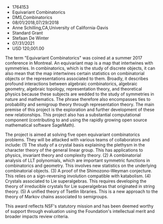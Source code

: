 
* 1764153
* Equivariant Combinatorics
* DMS,Combinatorics
* 08/01/2018,07/29/2018
* Anne Schilling,CA,University of California-Davis
* Standard Grant
* Stefaan De Winter
* 07/31/2021
* USD 120,001.00

The term "Equivariant Combinatorics" was coined at a summer 2017 conference in
Montreal. An equivariant map is a map that intertwines with symmetries. In
combinatorics, which is the study of discrete objects, it can also mean that the
map intertwines certain statistics on combinatorial objects or the
representations associated to them. Broadly, it describes profound interactions
between algebraic combinatorics, algebraic geometry, algebraic topology,
representation theory, and theoretical physics because these subjects are wedded
to the study of symmetries in nature and mathematics. The phrase therefore also
encompasses ties to probability and semigroup theory through representation
theory. The main premise of this project is the exploration and further
development of these new relationships. This project also has a substantial
computational component (contributing to and using the rapidly growing open
source mathematical software SageMath).

The project is aimed at solving five open equivariant combinatorics problems.
They will be attacked with various teams of collaborators and include: (1) The
study of a crystal basis explaining the plethysm in the character theory of the
general linear group. This has applications to physics, invariant theory and
complexity theory. (2) A combinatorial analysis of LLT polynomials, which are
important symmetric functions in combinatorics and geometry. This involves new
statistics on the underlying combinatorial objects. (3) A proof of the
Shimozono-Weyman conjecture. This relies on a sign-reversing involution
compatible with katabolism. (4) Crystals associated to Lie superalgebras. This
requires developing the theory of irreducible crystals for Lie superalgebras
that originated in string theory. (5) A unified theory of Tsetlin libraries.
This is a new approach to the theory of Markov chains associated to semigroups.

This award reflects NSF's statutory mission and has been deemed worthy of
support through evaluation using the Foundation's intellectual merit and broader
impacts review criteria.

